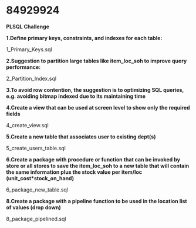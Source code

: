 # 84929924
**PLSQL Challenge**

**1.Define primary keys, constraints, and indexes for each table:**

1_Primary_Keys.sql


**2.Suggestion to partition large tables like item_loc_soh to improve query performance:**

2_Partition_Index.sql


**3.To avoid row contention, the suggestion is to optimizing SQL queries, e.g. avoiding bitmap indexed due to its maintaining time**



**4.Create a view that can be used at screen level to show only the required fields**

4_create_view.sql


**5.Create a new table that associates user to existing dept(s)**

5_create_users_table.sql


**6.Create a package with procedure or function that can be invoked by store or all stores to save the item_loc_soh to a new table that will contain the same information plus the stock value per item/loc (unit_cost*stock_on_hand)**

6_package_new_table.sql


**8.Create a package with a pipeline function to be used in the location list of values (drop down)**

8_package_pipelined.sql

